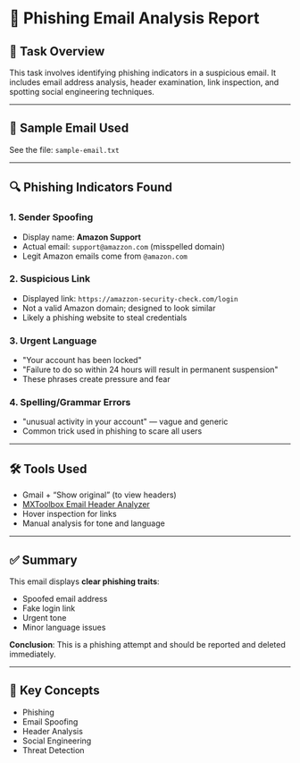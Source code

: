 # 📧 Phishing Email Analysis Report

## 📂 Task Overview

This task involves identifying phishing indicators in a suspicious email. It includes email address analysis, header examination, link inspection, and spotting social engineering techniques.

---

## 📨 Sample Email Used

See the file: `sample-email.txt`

---

## 🔍 Phishing Indicators Found

### 1. **Sender Spoofing**

* Display name: **Amazon Support**
* Actual email: `support@amazzon.com` (misspelled domain)
* Legit Amazon emails come from `@amazon.com`

### 2. **Suspicious Link**

* Displayed link: `https://amazzon-security-check.com/login`
* Not a valid Amazon domain; designed to look similar
* Likely a phishing website to steal credentials

### 3. **Urgent Language**

* "Your account has been locked"
* "Failure to do so within 24 hours will result in permanent suspension"
* These phrases create pressure and fear

### 4. **Spelling/Grammar Errors**

* "unusual activity in your account" — vague and generic
* Common trick used in phishing to scare all users

---

## 🛠 Tools Used

* Gmail + “Show original” (to view headers)
* [MXToolbox Email Header Analyzer](https://mxtoolbox.com/EmailHeaders.aspx)
* Hover inspection for links
* Manual analysis for tone and language

---

## ✅ Summary

This email displays **clear phishing traits**:

* Spoofed email address
* Fake login link
* Urgent tone
* Minor language issues

**Conclusion**: This is a phishing attempt and should be reported and deleted immediately.

---

## 📎 Key Concepts

* Phishing
* Email Spoofing
* Header Analysis
* Social Engineering
* Threat Detection
